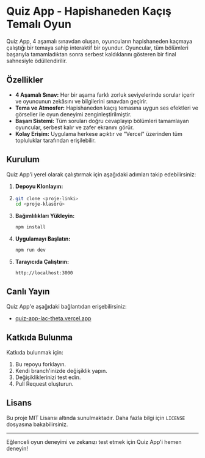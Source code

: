 # Quiz App - Hapishaneden Kaçış Temalı Oyun

Quiz App, 4 aşamalı sınavdan oluşan, oyuncuların hapishaneden kaçmaya çalıştığı bir temaya sahip interaktif bir oyundur. Oyuncular, tüm bölümleri başarıyla tamamladıktan sonra serbest kaldıklarını gösteren bir final sahnesiyle ödüllendirilir.

## Özellikler

- **4 Aşamalı Sınav:** Her bir aşama farklı zorluk seviyelerinde sorular içerir ve oyuncunun zekâsını ve bilgilerini sınavdan geçirir.
- **Tema ve Atmosfer:** Hapishaneden kaçış temasına uygun ses efektleri ve görseller ile oyun deneyimi zenginleştirilmiştir.
- **Başarı Sistemi:** Tüm soruları doğru cevaplayıp bölümleri tamamlayan oyuncular, serbest kalır ve zafer ekranını görür.
- **Kolay Erişim:** Uygulama herkese açıktır ve "Vercel" üzerinden tüm topluluklar tarafından erişilebilir.

## Kurulum

Quiz App'i yerel olarak çalıştırmak için aşağıdaki adımları takip edebilirsiniz:

1. **Depoyu Klonlayın:**
2. 
   ```bash
   git clone <proje-linki>
   cd <proje-klasörü>
   ```

3. **Bağımlılıkları Yükleyin:**
   ```bash
   npm install
   ```

4. **Uygulamayı Başlatın:**
   ```bash
   npm run dev
   ```

5. **Tarayıcıda Çalıştırın:**
   ```
   http://localhost:3000
   ```

## Canlı Yayın

Quiz App'e aşağıdaki bağlantıdan erişebilirsiniz:
- [quiz-app-lac-theta.vercel.app](https://ibrahimglmz.github.io/medical-quiz-app/)

## Katkıda Bulunma

Katkıda bulunmak için:
1. Bu repoyu forklayın.
2. Kendi branch'inizde değişiklik yapın.
3. Değişikliklerinizi test edin.
4. Pull Request oluşturun.

## Lisans

Bu proje MIT Lisansı altında sunulmaktadır. Daha fazla bilgi için `LICENSE` dosyasına bakabilirsiniz.

---

Eğlenceli oyun deneyimi ve zekanızı test etmek için Quiz App'i hemen deneyin!

